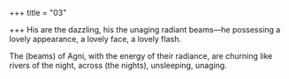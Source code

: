 +++
title = "03"

+++
His are the dazzling, his the unaging radiant beams—he possessing a  lovely appearance, a lovely face, a lovely flash.

The (beams) of Agni, with the energy of their radiance, are churning like  rivers of the night, across (the nights), unsleeping, unaging.